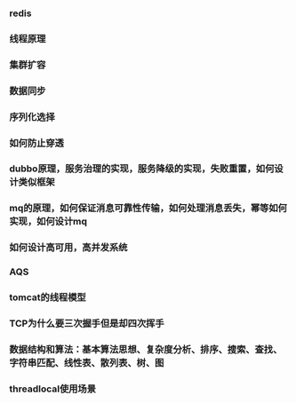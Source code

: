 ### redis

### 线程原理

### 集群扩容

### 数据同步

### 序列化选择

### 如何防止穿透

### dubbo原理，服务治理的实现，服务降级的实现，失败重置，如何设计类似框架

### mq的原理，如何保证消息可靠性传输，如何处理消息丢失，幂等如何实现，如何设计mq

### 如何设计高可用，高并发系统

### AQS

### tomcat的线程模型

### TCP为什么要三次握手但是却四次挥手

### 数据结构和算法：基本算法思想、复杂度分析、排序、搜索、查找、字符串匹配、线性表、散列表、树、图

### threadlocal使用场景